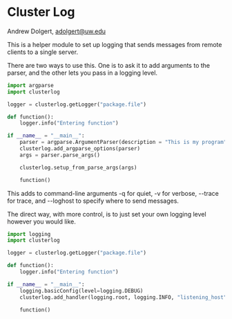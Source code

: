 # Cluster Log

Andrew Dolgert, adolgert@uw.edu

This is a helper module to set up logging that sends
messages from remote clients to a single server.

There are two ways to use this. One is to ask it to add arguments to
the parser, and the other lets you pass in a logging level.

```python
import argparse
import clusterlog

logger = clusterlog.getLogger("package.file")

def function():
    logger.info("Entering function")

if __name__ = "__main__":
    parser = argparse.ArgumentParser(description = "This is my program")
    clusterlog.add_argparse_options(parser)
    args = parser.parse_args()

    clusterlog.setup_from_parse_args(args)

    function()
```
This adds to command-line arguments -q for quiet, -v for verbose,
--trace for trace, and --loghost to specify where to send messages.

The direct way, with more control, is to just set your own logging level however
you would like.
```python
import logging
import clusterlog

logger = clusterlog.getLogger("package.file")

def function():
    logger.info("Entering function")

if __name__ = "__main__":
    logging.basicConfig(level=logging.DEBUG)
    clusterlog.add_handler(logging.root, logging.INFO, "listening_host", 5005)

    function()
```
